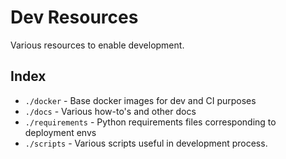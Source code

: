 # Dev Resources

Various resources to enable development.

## Index

- `./docker` - Base docker images for dev and CI purposes
- `./docs` - Various how-to's and other docs
- `./requirements` - Python requirements files corresponding to deployment envs
- `./scripts` - Various scripts useful in development process.
